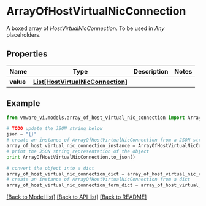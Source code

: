 # ArrayOfHostVirtualNicConnection

A boxed array of *HostVirtualNicConnection*. To be used in *Any* placeholders. 

## Properties
Name | Type | Description | Notes
------------ | ------------- | ------------- | -------------
**value** | [**List[HostVirtualNicConnection]**](HostVirtualNicConnection.md) |  | 

## Example

```python
from vmware_vi.models.array_of_host_virtual_nic_connection import ArrayOfHostVirtualNicConnection

# TODO update the JSON string below
json = "{}"
# create an instance of ArrayOfHostVirtualNicConnection from a JSON string
array_of_host_virtual_nic_connection_instance = ArrayOfHostVirtualNicConnection.from_json(json)
# print the JSON string representation of the object
print ArrayOfHostVirtualNicConnection.to_json()

# convert the object into a dict
array_of_host_virtual_nic_connection_dict = array_of_host_virtual_nic_connection_instance.to_dict()
# create an instance of ArrayOfHostVirtualNicConnection from a dict
array_of_host_virtual_nic_connection_form_dict = array_of_host_virtual_nic_connection.from_dict(array_of_host_virtual_nic_connection_dict)
```
[[Back to Model list]](../README.md#documentation-for-models) [[Back to API list]](../README.md#documentation-for-api-endpoints) [[Back to README]](../README.md)


